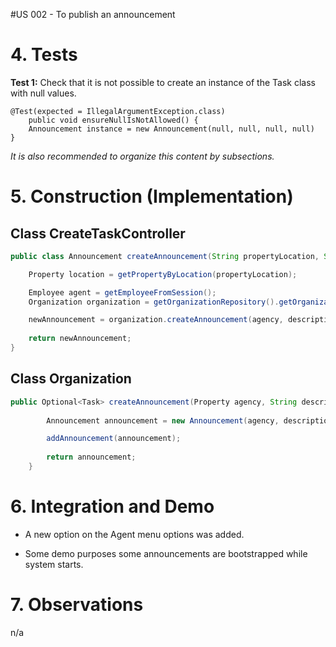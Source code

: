 #US 002 - To publish an announcement

# 4. Tests 

**Test 1:** Check that it is not possible to create an instance of the Task class with null values. 

	@Test(expected = IllegalArgumentException.class)
		public void ensureNullIsNotAllowed() {
		Announcement instance = new Announcement(null, null, null, null)
	}



*It is also recommended to organize this content by subsections.* 

# 5. Construction (Implementation)


## Class CreateTaskController 

```java
public class Announcement createAnnouncement(String propertyLocation, String description, double comission)

	Property location = getPropertyByLocation(propertyLocation);

	Employee agent = getEmployeeFromSession();
	Organization organization = getOrganizationRepository().getOrganizationByEmployee(agent);

	newAnnouncement = organization.createAnnouncement(agency, description, commission, agent);
    
	return newAnnouncement;
}
```


## Class Organization

```java
public Optional<Task> createAnnouncement(Property agency, String description, double commission, Employee agent) {
    
        Announcement announcement = new Announcement(agency, description, dommission, agent)

        addAnnouncement(announcement);
        
        return announcement;
    }
```

# 6. Integration and Demo 

* A new option on the Agent menu options was added.

* Some demo purposes some announcements are bootstrapped while system starts.


# 7. Observations

n/a





